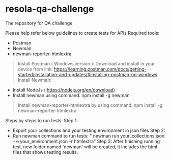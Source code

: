 # resola-qa-challenge
The repository for QA challenge 

Please help refer below guidelines to create tests for APIs
Required tools:
 - Postman
 - Newman
 - newman-reporter-htmlextra
 
 > Install Postman ( Windows version ): Download and install in your device from link:
 https://learning.postman.com/docs/getting-started/installation-and-updates/#installing-postman-on-windows
 > Install Newman:
  - Install NodeJs ( https://nodejs.org/en/download)
  - Install newman using command: npm install -g newman
 > Install newman-reporter-htmlextra by using command: npm install -g newman-reporter-htmlextra
 
 Steps by steps to run tests:
 Step 1:
 - Export your collections and your testing environment in json files
 Step 2:
 - Run newman command to run tests:
 " newman run your_collections.json - e your_environment.json -r htmlextra"
 Step 3:
 After finishing running test, new folder named 'newman' will be created, it includes the html files that shows testing results.
 

 
